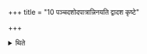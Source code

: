 +++
title = "10 पञ्चदशोदपात्रान्निनयति द्वादश कृष्टे"

+++

<details><summary>थिते</summary>

पञ्चदशोदपात्रान्निनयति । द्वादश कृष्टे त्रीनकृष्टे १०
</details>
